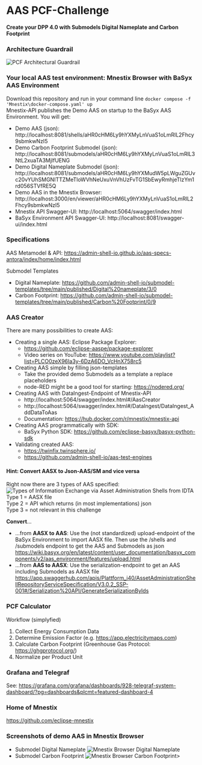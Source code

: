 # AAS PCF-Challenge
**Create your DPP 4.0 with Submodels Digital Nameplate and Carbon Footprint**

### Architecture Guardrail
![PCF Architectural Guardrail](images/Architecture_Guardrail.png)

### Your local AAS test environment: Mnestix Browser with BaSyx AAS Environment
Download this repository and run in your command line ```docker compose -f 'Mnestix\docker-compose.yaml' up```\
Mnestix-API  publishes the Demo AAS on startup to the BaSyx AAS Environment.
You will get:
- Demo AAS (json): http://localhost:8081/shells/aHR0cHM6Ly9hYXMyLnVuaS1oLmRlL2Fhcy9sbmkwNzI5
- Demo Carbon Footprint Submodel (json): http://localhost:8081/submodels/aHR0cHM6Ly9hYXMyLnVuaS1oLmRlL3NtL2xuaTA3MjlfUENG
- Demo Digital Nameplate Submodel (json): http://localhost:8081/submodels/aHR0cHM6Ly9hYXMudW5pLWguZGUvc20vYUhSMGNITTZMeTloWVhNeUxuVnVhUzFvTG1SbEwyRmhjeTlzYm1rd056STVfRE5Q
- Demo AAS in the Mnestix Browser: http://localhost:3000/en/viewer/aHR0cHM6Ly9hYXMyLnVuaS1oLmRlL2Fhcy9sbmkwNzI5
- Mnestix API Swagger-UI: http://localhost:5064/swagger/index.html
- BaSyx Environment API Swagger-UI: http://localhost:8081/swagger-ui/index.html

### Specifications
AAS Metamodel & API: https://admin-shell-io.github.io/aas-specs-antora/index/home/index.html

Submodel Templates 
- Digital Nameplate: https://github.com/admin-shell-io/submodel-templates/tree/main/published/Digital%20nameplate/3/0
- Carbon Footprint: https://github.com/admin-shell-io/submodel-templates/tree/main/published/Carbon%20Footprint/0/9

### AAS Creator
There are many possibilities to create AAS:
- Creating a single AAS: Eclipse Package Explorer: 
    - https://github.com/eclipse-aaspe/package-explorer
    - Video series on YouTube: https://www.youtube.com/playlist?list=PLCO0zeX96Ia3y-6DzA6DO_VcHnX758rc5    
- Creating AAS simple by filling json-templates
    - Take the provided demo Submodels as a template a replace placeholders 
    - node-RED might be a good tool for starting: https://nodered.org/
- Creating AAS with DataIngest-Endpoint of Mnestix-API
    - http://localhost:5064/swagger/index.html#/AasCreator
    - http://localhost:5064/swagger/index.html#/DataIngest/DataIngest_AddDataToAas
    - Documentation: https://hub.docker.com/r/mnestix/mnestix-api
- Creating AAS programmatically with SDK:
    - BaSyx Python SDK: https://github.com/eclipse-basyx/basyx-python-sdk 
- Validating created AAS:
    - https://twinfix.twinsphere.io/ 
    - https://github.com/admin-shell-io/aas-test-engines

#### Hint: Convert AASX to Json-AAS/SM and vice versa
Right now there are 3 types of AAS specified: \
![Types of Information Exchange via Asset Administration Shells from IDTA](https://admin-shell-io.github.io/aas-specs-antora/IDTA-01001/v3.1/_images/3-aas-info-exchange-types.jpeg) \
Type 1 = AASX file \
Type 2 = API which returns (in most implementations) json \
Type 3 = not relevant in this challenge

**Convert**...
- ...from **AASX to AAS**: Use the (not standardized) upload-endpoint of the BaSyx Environment to import AASX file. Then use the /shells and /submodels endpoint to get the AAS and Submodels as json \
https://wiki.basyx.org/en/latest/content/user_documentation/basyx_components/v2/aas_environment/features/upload.html
- ...from **AAS to AASX**: Use the serialization-endpoint to get an AAS including Submodels as AASX file \
https://app.swaggerhub.com/apis/Plattform_i40/AssetAdministrationShellRepositoryServiceSpecification/V3.0.2_SSP-001#/Serialization%20API/GenerateSerializationByIds

### PCF Calculator
Workflow (simplyfied)
1. Collect Energy Consumption Data
2. Determine Emission Factor (e.g. https://app.electricitymaps.com)
3. Calculate Carbon Footprint (Greenhouse Gas Protocol: https://ghgprotocol.org/)
4. Normalize per Product Unit


### Grafana and Telegraf
See: https://grafana.com/grafana/dashboards/928-telegraf-system-dashboard/?pg=dashboards&plcmt=featured-dashboard-4

### Home of Mnestix
https://github.com/eclipse-mnestix

### Screenshots of demo AAS in Mnestix Browser
- Submodel Digital Nameplate
![Mnestix Browser Digital Nameplate](images/Mnestix-Browser_DigitalNameplate.png)
- Submodel Carbon Footprint
![Mnestix Browser Carbon Footprint](images/Mnestix-Browser_CarbonFootprint.png)>